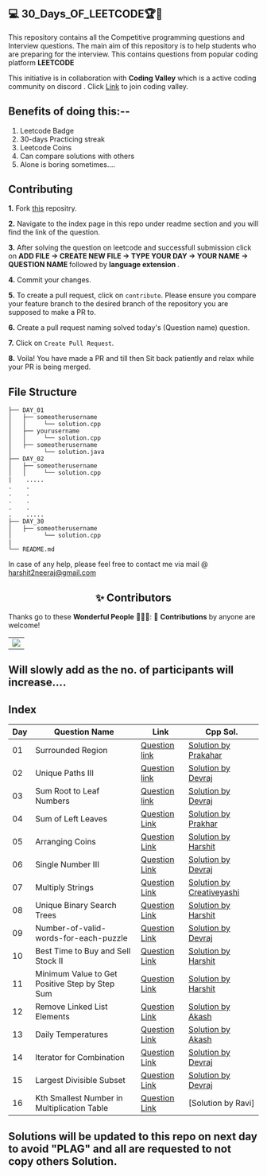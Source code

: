 ## 💻 30_Days_OF_LEETCODE🏆🏅

This repository contains all the Competitive programming questions and Interview questions. The main aim of this repository is to help students who are preparing for the interview. This contains questions from popular coding platform <B>LEETCODE </B>

This initiative is in collaboration with <b>Coding Valley</b> which is a active coding community on discord . 
Click [Link]( https://discord.gg/tgxXx3v3Yg) to join coding valley.

 
## Benefits of doing this:--

1. Leetcode Badge
2. 30-days Practicing streak
3. Leetcode Coins
4. Can compare solutions with others
5. Alone is boring sometimes....

## Contributing

**1.**  Fork [this](https://github.com/Harshit1123/30_Days_OF_LEETCODE) repositry.

**2.** Navigate to the index page in this repo under readme section and you will find the link of the question.

**3.** After solving the question on leetcode and successfull submission click on <B> ADD FILE -> CREATE NEW FILE -> TYPE YOUR DAY -> YOUR NAME -> QUESTION NAME </B>followed by <B>language extension </B>.

**4.** Commit your changes.

**5.** To create a pull request, click on `contribute`. Please ensure you compare your feature branch to the desired branch of the repository you are supposed to make a PR to.

**6.** Create a pull request naming solved today's (Question name) question.

**7.** Click on `Create Pull Request`.

**8.**  Voila! You have made a PR and till then Sit back patiently and relax while your PR is being merged. 

## File Structure
```
├── DAY_01
│   ├── someotherusername
│   │     └── solution.cpp
│   ├── yourusername
│   │     └── solution.cpp
│   ├── someotherusername
│         └── solution.java
├── DAY_02
│   ├── someotherusername
│   │     └── solution.cpp
|    .....
.    .
.    .
.    .
.    .
.    .....
├── DAY_30
│   ├── someotherusername
│         └── solution.cpp
|
└── README.md
```

 In case of any help, please feel free to contact me via mail @ harshit2neeraj@gmail.com
 
<h2 align=center> ✨ Contributors </h2>


Thanks go to these **Wonderful People** 👨🏻‍💻:      🚀 **Contributions** by anyone are welcome! 

<table>
    <tr>
	<td>
  		<a href="https://github.com/Harshit1123/30_Days_OF_LEETCODE/graphs/contributors">
  		<img src="https://contrib.rocks/image?repo=harshit1123/30_Days_OF_LEETCODE" />
  		</a>
	</td>
    </tr>
</table>

  ## Will slowly add as the no. of participants will increase.... 
	
## Index

| Day | Question Name | Link | Cpp Sol. | 
| --- | ------------- | ---- | -------- |
01| Surrounded Region | [Question link](https://leetcode.com/problems/surrounded-regions/)| [Solution by Prakahar](https://github.com/Harshit1123/30_Days_OF_LEETCODE/blob/main/DAY_01/PRAKHAR/sol.cpp)| 
02| Unique Paths III  |	[Question link](https://leetcode.com/problems/unique-paths-iii/)| [Solution by Devraj](https://github.com/Harshit1123/30_Days_OF_LEETCODE/blob/main/DAY_02/Devraj/unique_path_III.cpp)| 
03| Sum Root to Leaf Numbers  |	[Question link](https://leetcode.com/problems/sum-root-to-leaf-numbers/)|[Solution by Devraj](https://github.com/Harshit1123/30_Days_OF_LEETCODE/blob/main/DAY_03/Devraj/Sum_Root_To_Leaf_Numbers.cpp)|
04|Sum of Left Leaves | [Question Link](https://leetcode.com/problems/sum-of-left-leaves/)| [Solution by Prakhar](https://github.com/Harshit1123/30_Days_OF_LEETCODE/blob/main/DAY_04/PRAKHAR/sol.cpp)| 
05|Arranging Coins | [Question Link](https://leetcode.com/problems/arranging-coins/)| [Solution by Harshit](https://github.com/Harshit1123/30_Days_OF_LEETCODE/blob/main/DAY_05/Harshit/Soln.cpp)| 
06|Single Number III |[Question Link](https://leetcode.com/problems/single-number-iii/)|[Solution by Devraj](https://github.com/Harshit1123/30_Days_OF_LEETCODE/blob/main/DAY_06/Devraj/Single_Number_III.cpp) |
07|Multiply Strings |[Question Link](https://leetcode.com/problems/multiply-strings/)|[Solution by Creativeyashi](https://github.com/Harshit1123/30_Days_OF_LEETCODE/blob/main/Day_07/creativeyashi/Multiply_Strings.cpp) |
08|Unique Binary Search Trees |[Question Link](https://leetcode.com/problems/unique-binary-search-trees/)|[Solution by Harshit](https://github.com/Harshit1123/30_Days_OF_LEETCODE/blob/main/DAY_08/Harshit/UBST_sol.cpp)|
09|Number-of-valid-words-for-each-puzzle |[Question Link](https://leetcode.com/problems/number-of-valid-words-for-each-puzzle/)|[Solution by Devraj](https://github.com/Harshit1123/30_Days_OF_LEETCODE/blob/main/DAY_09/Devraj/Number_of_valid_word_for_each_puzzle.cpp)|
10|Best Time to Buy and Sell Stock II|[Question Link](https://leetcode.com/problems/best-time-to-buy-and-sell-stock-ii/)|[Solution by Harshit](https://github.com/Harshit1123/30_Days_OF_LEETCODE/blob/main/DAY_10/Harshit/soln.cpp)|
11|Minimum Value to Get Positive Step by Step Sum|[Question Link](https://leetcode.com/problems/minimum-value-to-get-positive-step-by-step-sum/)|[Solution by Harshit](https://github.com/Harshit1123/30_Days_OF_LEETCODE/blob/main/Day_11/Harshit/soln.cpp)|
12|Remove Linked List Elements|[Question Link](https://leetcode.com/problems/remove-linked-list-elements/)|[Solution by Akash](https://github.com/Harshit1123/30_Days_OF_LEETCODE/blob/main/DAY_12/Akash/Remove_Linked_List_Elements.cpp)|
13|Daily Temperatures|[Question Link](https://leetcode.com/problems/daily-temperatures/)|[Solution by Akash](https://github.com/Harshit1123/30_Days_OF_LEETCODE/blob/main/DAY_13/Akash/2_Daily_Temperatures_(using%20BruteForce%20TLE).cpp.txt)
14| Iterator for Combination|[Question Link](https://leetcode.com/problems/iterator-for-combination/)|[Solution by Devraj](https://github.com/Harshit1123/30_Days_OF_LEETCODE/blob/main/DAY_14/Devraj/Iterator_for_combination.cpp)
15|Largest Divisible Subset|[Question Link](https://leetcode.com/problems/largest-divisible-subset/)|[Solution by Devraj](https://github.com/Harshit1123/30_Days_OF_LEETCODE/blob/main/DAY_15/Devraj/Largest_Divisible_subset.cpp)
16|Kth Smallest Number in Multiplication Table|[Question Link](https://leetcode.com/problems/kth-smallest-number-in-multiplication-table/)|[Solution by Ravi]



## Solutions will be updated to this repo on next day to avoid "PLAG" and all are requested to not copy others Solution.



